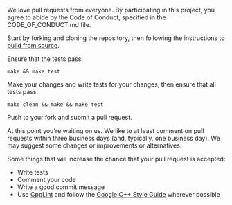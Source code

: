 We love pull requests from everyone.  By participating in this project, you agree to abide by the Code of Conduct, specified in the CODE_OF_CONDUCT.md file.

Start by forking and cloning the repository, then following the instructions to [build from source](http://clyman.readthedocs.io/en/latest/quickstart.html).

Ensure that the tests pass:

`make && make test`

Make your changes and write tests for your changes, then ensure that all tests pass:

`make clean && make && make test`

Push to your fork and submit a pull request.

At this point you're waiting on us. We like to at least comment on pull requests within three business days (and, typically, one business day). We may suggest some changes or improvements or alternatives.

Some things that will increase the chance that your pull request is accepted:

* Write tests
* Comment your code
* Write a good commit message
* Use [CppLint](https://github.com/google/styleguide/tree/gh-pages/cpplint) and follow the [Google C++ Style Guide](https://github.com/google/styleguide) wherever possible
